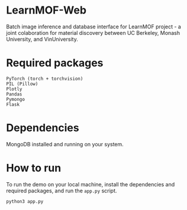 # LearnMOF-Web
Batch image inference and database interface for LearnMOF project - a joint colaboration for material discovery between UC Berkeley, Monash University, and VinUniversity.

# Required packages
```
PyTorch (torch + torchvision)
PIL (Pillow)
Plotly
Pandas
Pymongo
Flask
```

# Dependencies
MongoDB installed and running on your system.

# How to run
To run the demo on your local machine, install the dependencies and required packages, and run the `app.py` script.
```
python3 app.py
```
